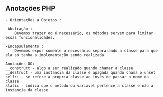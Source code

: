 ## Anotações PHP 
    - Orientações a Objetos :
    
    -Abstração :
        Devemos trazer oq é necessário, os métodos servem para limitar essas funcionalidades.

    -Encapsulamento : 
        Devemos expor somente o necessário separarando a classe para que ela só tenha a implementação sendo realizada.

    Anotações OO:
    __construct - algo a ser realizado quando chamar a classe
    __destruct - uma instancia da classe é apagada quando chama o unset 
    self:: - se refere a propria classe ao invés de passar o nome da classe
    static - indica que o metodo ou variavel pertence a classe e não a instancia da classe 
    